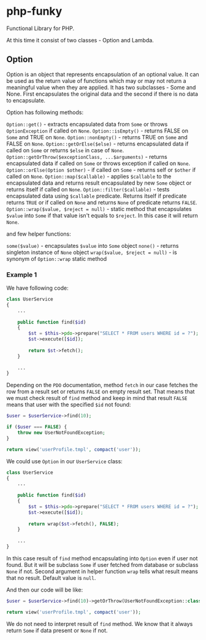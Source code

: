 # php-funky
Functional Library for PHP.

At this time it consist of two classes - Option and Lambda.

## Option
Option is an object that represents encapsulation of an optional value. It can be used as the return value of functions which may or may not return a meaningful value when they are applied.
It has two subclasses - Some and None. First encapsulates the original data and the second if there is no data to encapsulate. 

Option has following methods:

`Option::get()` - extracts encapsulated data from `Some` or throws `OptionException` if called on `None`.
`Option::isEmpty()` - returns FALSE on `Some` and TRUE on `None`.
`Option::nonEmpty()` - returns TRUE on `Some` and FALSE on `None`.
`Option::getOrElse($else)` - returns encapsulated data if called on `Some` or returns `$else` in case of `None`.
`Option::getOrThrow($exceptionClass, ...$arguments)` - returns encapsulated data if called on `Some` or throws exception if called on `None`.
`Option::orElse(Option $other)` - if called on `Some` - returns self or `$other` if called on `None`.
`Option::map($callable)` - applies `$callable` to the encapsulated data and returns result encapsulated by new `Some` object or returns itself if called on `None`.
`Option::filter($callable)` - tests encapsulated data using `$callable` predicate. Returns itself if predicate returns `TRUE` or if called on `None` and returns `None` of predicate returns `FALSE`.
`Option::wrap($value, $reject = null)` - static method that encapsulates `$value` into `Some` if that value isn't equals to `$reject`. In this case it will return `None`.

and few helper functions:

`some($value)` - encapsulates `$value` into `Some` object
`none()` - returns singleton instance of `None` object
`wrap($value, $reject = null)` - is synonym of `Option::wrap` static method

### Example 1

We have following code:

```php
class UserService 
{
    ...
    
    public function find($id)
    {
        $st = $this->pdo->prepare("SELECT * FROM users WHERE id = ?");
        $st->execute([$id]);
        
        return $st->fetch();
    }
    
    ...
}
```

Depending on the `PDO` documentation, method `fetch` in our case fetches the row from a result set or returns `FALSE` on empty result set. 
That means that we must check result of `find` method and keep in mind that result `FALSE` means that user with the specified `$id` not found:

```php
$user = $userService->find(10);

if ($user === FALSE) {
    throw new UserNotFoundException;
}

return view('userProfile.tmpl', compact('user'));
```

We could use `Option` in our `UserService` class:

```php
class UserService 
{
    ...
    
    public function find($id)
    {
        $st = $this->pdo->prepare("SELECT * FROM users WHERE id = ?");
        $st->execute([$id]);
        
        return wrap($st->fetch(), FALSE);
    }
    
    ...
}
```

In this case result of `find` method encapsulating into `Option` even if user not found. But it will be subclass `Some` if user fetched from database or subclass `None` if not. Second argument in helper function `wrap` tells what result means that no result. Default value is `null`.

And then our code will be like:

```php
$user = $userService->find(10)->getOrThrow(UserNotFoundException::class);

return view('userProfile.tmpl', compact('user'));
```

We do not need to interpret result of `find` method. We know that it always return `Some` if data present or `None` if not.